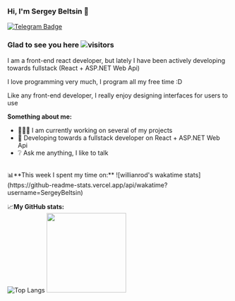 ### Hi, I'm Sergey Beltsin :wave:  
[![Telegram Badge](https://img.shields.io/badge/-Telegram-0088cc?style=flat-square&logo=Telegram&logoColor=white)](https://t.me/SergeyBeltsin)  
### Glad to see you here ![visitors](https://visitor-badge.glitch.me/badge?page_id=Sergey-Beltsin.Sergey-Beltsin)
I am a front-end react developer, but lately I have been actively developing towards fullstack (React + ASP.NET Web Api)  

I love programming very much, I program all my free time :D  

Like any front-end developer, I really enjoy designing interfaces for users to use  

**Something about me:**  
- 👨🏻‍💻 I am currently working on several of my projects
- :rocket: Developing towards a fullstack developer on React + ASP.NET Web Api
- :grey_question: Ask me anything, I like to talk  

</br>
📊**This week I spent my time on:**  
![willianrod's wakatime stats](https://github-readme-stats.vercel.app/api/wakatime?username=SergeyBeltsin)  

📈**My GitHub stats:**  
![Top Langs](https://github-readme-stats.vercel.app/api/top-langs/?username=anuraghazra&layout=compact)
<img height="180em" src="https://github-readme-stats.vercel.app/api?username=Sergey-Beltsin&show_icons=true&hide_border=true&&count_private=true&include_all_commits=true" />
